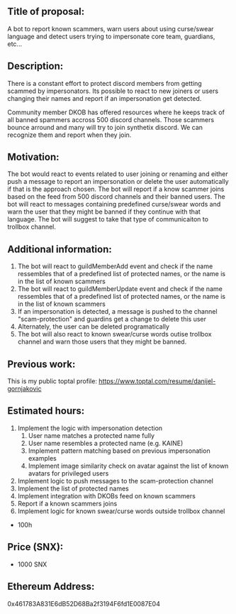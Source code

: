 ## Title of proposal: 
A bot to report known scammers, warn users about using curse/swear language and detect users trying to impersonate core team, guardians, etc...

## Description: 
There is a constant effort to protect discord members from getting scammed by impersonators.
Its possible to react to new joiners or users changing their names and report if an impersonation get detected.

Community member DKOB has offered resources where he keeps track of all banned spammers accross 500 discord channels.
Those scammers bounce arround and many will try to join synthetix discord. We can recognize them and report when they join.

## Motivation: 
The bot would react to events related to user joining or renaming and either push a message to report an impersonation or delete the user automatically if that is the approach chosen.
The bot will report if a know scammer joins based on the feed from 500 discord channels and their banned users.
The bot will react to messages containing predefined curse/swear words and warn the user that they might be banned if they continue with that language. The bot will suggest to take that type of communicaiton to trollbox channel.
## Additional information: 
1. The bot will react  to guildMemberAdd event and check if the name ressembles that of a predefined list of protected names, or the name is in the list of known scammers
2. The bot will react  to guildMemberUpdate event and check if the name ressembles that of a predefined list of protected names, or the name is in the list of known scammers
3. If an impersonation is detected, a message is pushed to the channel "scam-protection" and guardins get a change to delete this user
4. Alternately, the user can be deleted programatically
5. The bot will also react to known swear/curse words outise trollbox channel and warn those users that they might be banned.
## Previous work: 
This is my public toptal profile: https://www.toptal.com/resume/danijel-gornjakovic

## Estimated hours: 
1. Implement the logic with impersonation detection
    1. User name matches a protected name fully
    2. User name resembles a protected name (e.g. KAINE)
    3. Implement pattern matching based on previous impersonation examples
    4. Implement image similarity check on avatar against the list of known avatars for privileged users
2. Implement logic to push messages to the scam-protection channel
3. Implement the list of protected names
4. Implement integration with DKOBs feed on known scammers
5. Report if a known scammers joins
6. Implement logic for known swear/curse words outside trollbox channel
- 100h


## Price (SNX): 
- 1000 SNX
## Ethereum Address: 
0x461783A831E6dB52D68Ba2f3194F6fd1E0087E04 
